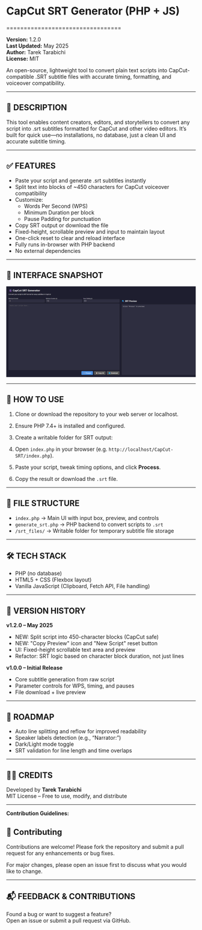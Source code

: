 # CapCut SRT Generator (PHP + JS)
=================================

**Version:** 1.2.0  
**Last Updated:** May 2025  
**Author:** Tarek Tarabichi  
**License:** MIT

An open-source, lightweight tool to convert plain text scripts into CapCut-compatible .SRT subtitle files with accurate timing, formatting, and voiceover compatibility.

---

📌 DESCRIPTION
-------------
This tool enables content creators, editors, and storytellers to convert any script into .srt subtitles formatted for CapCut and other video editors. It’s built for quick use—no installations, no database, just a clean UI and accurate subtitle timing.

---

✅ FEATURES
----------
- Paste your script and generate .srt subtitles instantly
- Split text into blocks of ~450 characters for CapCut voiceover compatibility
- Customize:
  - Words Per Second (WPS)
  - Minimum Duration per block
  - Pause Padding for punctuation
- Copy SRT output or download the file
- Fixed-height, scrollable preview and input to maintain layout
- One-click reset to clear and reload interface
- Fully runs in-browser with PHP backend
- No external dependencies

---

📸 INTERFACE SNAPSHOT
---------------------
![UI/UX Interface](scriptgen-local-2025-04-18-16_05_26.png)

---

🚀 HOW TO USE
-------------
1. Clone or download the repository to your web server or localhost.
2. Ensure PHP 7.4+ is installed and configured.
3. Create a writable folder for SRT output:

4. Open `index.php` in your browser (e.g. `http://localhost/CapCut-SRT/index.php`).
5. Paste your script, tweak timing options, and click **Process**.
6. Copy the result or download the `.srt` file.

---

🧱 FILE STRUCTURE
-----------------
- `index.php`        → Main UI with input box, preview, and controls
- `generate_srt.php` → PHP backend to convert scripts to `.srt`
- `/srt_files/`      → Writable folder for temporary subtitle file storage

---

🛠 TECH STACK
------------
- PHP (no database)
- HTML5 + CSS (Flexbox layout)
- Vanilla JavaScript (Clipboard, Fetch API, File handling)

---

🧭 VERSION HISTORY
------------------
**v1.2.0 – May 2025**
- NEW: Split script into 450-character blocks (CapCut safe)
- NEW: "Copy Preview" icon and "New Script" reset button
- UI: Fixed-height scrollable text area and preview
- Refactor: SRT logic based on character block duration, not just lines

**v1.0.0 – Initial Release**
- Core subtitle generation from raw script
- Parameter controls for WPS, timing, and pauses
- File download + live preview

---

🎯 ROADMAP
----------
- Auto line splitting and reflow for improved readability
- Speaker labels detection (e.g., “Narrator:”)
- Dark/Light mode toggle
- SRT validation for line length and time overlaps

---

👨‍💻 CREDITS
------------
Developed by **Tarek Tarabichi**  
MIT License – Free to use, modify, and distribute

---

**Contribution Guidelines:**

## 🤝 Contributing

Contributions are welcome! Please fork the repository and submit a pull request for any enhancements or bug fixes.

For major changes, please open an issue first to discuss what you would like to change.

---

📬 FEEDBACK & CONTRIBUTIONS
---------------------------
Found a bug or want to suggest a feature?  
Open an issue or submit a pull request via GitHub.